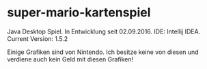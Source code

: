# super-mario-kartenspiel
Java Desktop Spiel. In Entwicklung seit 02.09.2016. IDE: Intellij IDEA.
Current Version: 1.5.2

Einige Grafiken sind von Nintendo. Ich besitze keine von diesen und verdiene auch kein Geld mit diesen Grafiken!

